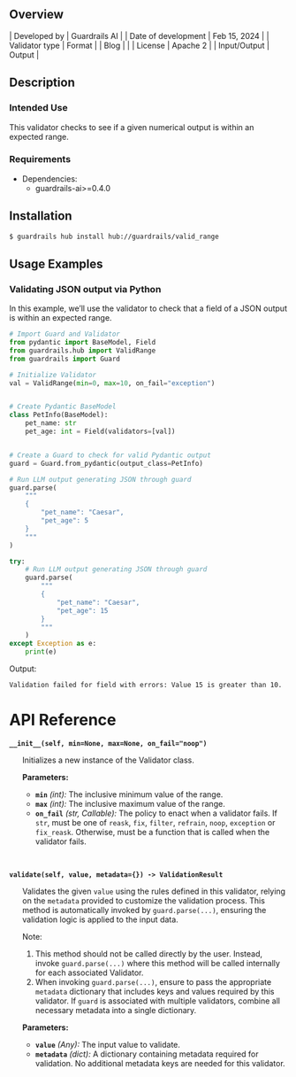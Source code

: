 ## Overview

| Developed by | Guardrails AI |
| Date of development | Feb 15, 2024 |
| Validator type | Format |
| Blog |  |
| License | Apache 2 |
| Input/Output | Output |

## Description

### Intended Use
This validator checks to see if a given numerical output is within an expected range.

### Requirements

* Dependencies:
    - guardrails-ai>=0.4.0

## Installation

```bash
$ guardrails hub install hub://guardrails/valid_range
```

## Usage Examples

### Validating JSON output via Python

In this example, we’ll use the validator to check that a field of a JSON output is within an expected range.

```python
# Import Guard and Validator
from pydantic import BaseModel, Field
from guardrails.hub import ValidRange
from guardrails import Guard

# Initialize Validator
val = ValidRange(min=0, max=10, on_fail="exception")


# Create Pydantic BaseModel
class PetInfo(BaseModel):
    pet_name: str
    pet_age: int = Field(validators=[val])


# Create a Guard to check for valid Pydantic output
guard = Guard.from_pydantic(output_class=PetInfo)

# Run LLM output generating JSON through guard
guard.parse(
    """
    {
        "pet_name": "Caesar",
        "pet_age": 5
    }
    """
)

try:
    # Run LLM output generating JSON through guard
    guard.parse(
        """
        {
            "pet_name": "Caesar",
            "pet_age": 15
        }
        """
    )
except Exception as e:
    print(e)
```
Output:
```console
Validation failed for field with errors: Value 15 is greater than 10.
```

# API Reference


**`__init__(self, min=None, max=None, on_fail="noop")`**
<ul>

Initializes a new instance of the Validator class.

**Parameters:**

- **`min`** _(int):_ The inclusive minimum value of the range.
- **`max`** _(int):_ The inclusive maximum value of the range.
- **`on_fail`** *(str, Callable):* The policy to enact when a validator fails. If `str`, must be one of `reask`, `fix`, `filter`, `refrain`, `noop`, `exception` or `fix_reask`. Otherwise, must be a function that is called when the validator fails.

</ul>

<br>

**`validate(self, value, metadata={}) -> ValidationResult`**

<ul>

Validates the given `value` using the rules defined in this validator, relying on the `metadata` provided to customize the validation process. This method is automatically invoked by `guard.parse(...)`, ensuring the validation logic is applied to the input data.

Note:

1. This method should not be called directly by the user. Instead, invoke `guard.parse(...)` where this method will be called internally for each associated Validator.
2. When invoking `guard.parse(...)`, ensure to pass the appropriate `metadata` dictionary that includes keys and values required by this validator. If `guard` is associated with multiple validators, combine all necessary metadata into a single dictionary.

**Parameters:**

- **`value`** *(Any):* The input value to validate.
- **`metadata`** *(dict):* A dictionary containing metadata required for validation. No additional metadata keys are needed for this validator.

</ul>
